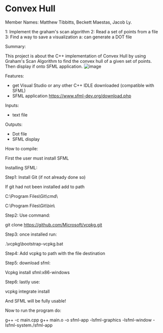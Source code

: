# Convex Hull
Member Names: Matthew Tibbitts, Beckett Maestas, Jacob Ly. 

1: Implement the graham's scan algorithm
2: Read a set of points from a file
3: Find a way to save a visualization
    a: can generate a DOT file
    
Summary:

This project is about the C++ implementation of Convex Hull by using Graham's Scan Algorithm to find the convex hull of a given set of points. 
Then display if onto SFML application.
![image](https://user-images.githubusercontent.com/98777321/205776188-b49cb789-a2cf-42a3-9314-154c0dd65038.png)



Features:
- get Visual Studio or any other C++ IDLE downloaded (compatible with SFML)
- SFML application https://www.sfml-dev.org/download.php 


Inputs:

- text file

Outputs:

- Dot file
- SFML display


How to compile:

First the user must install SFML

Installing SFML:

Step1: Install Git (if not already done so)

If git had not been installed add to path

C:\Program Files\Git\cmd\

C:\Program Files\Git\bin\		

Step2: Use command:

git clone https://github.com/Microsoft/vcpkg.git

Step3: once installed run:

.\vcpkg\bootstrap-vcpkg.bat

Step4: Add vcpkg to path with the file destination

Step5: download sfml:

Vcpkg install sfml:x86-windows

Step6: lastly use:

vcpkg integrate install

And SFML will be fully usable!

Now to run the program do:

g++ -c main.cpp
g++ main.o -o sfml-app -lsfml-graphics -lsfml-window -lsfml-system./sfml-app
